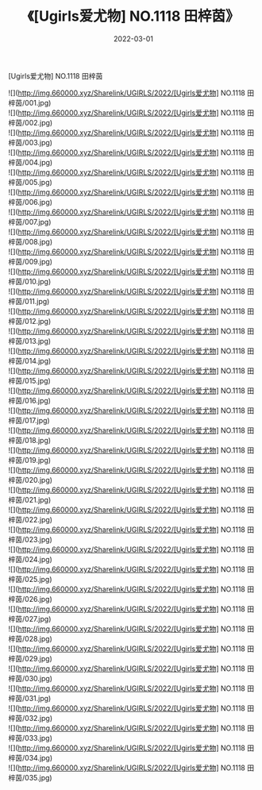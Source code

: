 ﻿---
layout: post
title:  《[Ugirls爱尤物] NO.1118 田梓茵》
date:   2022-03-01
img: http://img.660000.xyz/Sharelink/UGIRLS/2022/[Ugirls爱尤物] NO.1118 田梓茵/000.jpg
categories: [美女, 清纯, 唯美]
---

[Ugirls爱尤物] NO.1118 田梓茵

 ![](http://img.660000.xyz/Sharelink/UGIRLS/2022/[Ugirls爱尤物] NO.1118 田梓茵/001.jpg) <br>![](http://img.660000.xyz/Sharelink/UGIRLS/2022/[Ugirls爱尤物] NO.1118 田梓茵/002.jpg) <br>![](http://img.660000.xyz/Sharelink/UGIRLS/2022/[Ugirls爱尤物] NO.1118 田梓茵/003.jpg) <br>![](http://img.660000.xyz/Sharelink/UGIRLS/2022/[Ugirls爱尤物] NO.1118 田梓茵/004.jpg) <br>![](http://img.660000.xyz/Sharelink/UGIRLS/2022/[Ugirls爱尤物] NO.1118 田梓茵/005.jpg) <br>![](http://img.660000.xyz/Sharelink/UGIRLS/2022/[Ugirls爱尤物] NO.1118 田梓茵/006.jpg) <br>![](http://img.660000.xyz/Sharelink/UGIRLS/2022/[Ugirls爱尤物] NO.1118 田梓茵/007.jpg) <br>![](http://img.660000.xyz/Sharelink/UGIRLS/2022/[Ugirls爱尤物] NO.1118 田梓茵/008.jpg) <br>![](http://img.660000.xyz/Sharelink/UGIRLS/2022/[Ugirls爱尤物] NO.1118 田梓茵/009.jpg) <br>![](http://img.660000.xyz/Sharelink/UGIRLS/2022/[Ugirls爱尤物] NO.1118 田梓茵/010.jpg) <br>![](http://img.660000.xyz/Sharelink/UGIRLS/2022/[Ugirls爱尤物] NO.1118 田梓茵/011.jpg) <br>![](http://img.660000.xyz/Sharelink/UGIRLS/2022/[Ugirls爱尤物] NO.1118 田梓茵/012.jpg) <br>![](http://img.660000.xyz/Sharelink/UGIRLS/2022/[Ugirls爱尤物] NO.1118 田梓茵/013.jpg) <br>![](http://img.660000.xyz/Sharelink/UGIRLS/2022/[Ugirls爱尤物] NO.1118 田梓茵/014.jpg) <br>![](http://img.660000.xyz/Sharelink/UGIRLS/2022/[Ugirls爱尤物] NO.1118 田梓茵/015.jpg) <br>![](http://img.660000.xyz/Sharelink/UGIRLS/2022/[Ugirls爱尤物] NO.1118 田梓茵/016.jpg) <br>![](http://img.660000.xyz/Sharelink/UGIRLS/2022/[Ugirls爱尤物] NO.1118 田梓茵/017.jpg) <br>![](http://img.660000.xyz/Sharelink/UGIRLS/2022/[Ugirls爱尤物] NO.1118 田梓茵/018.jpg) <br>![](http://img.660000.xyz/Sharelink/UGIRLS/2022/[Ugirls爱尤物] NO.1118 田梓茵/019.jpg) <br>![](http://img.660000.xyz/Sharelink/UGIRLS/2022/[Ugirls爱尤物] NO.1118 田梓茵/020.jpg) <br>![](http://img.660000.xyz/Sharelink/UGIRLS/2022/[Ugirls爱尤物] NO.1118 田梓茵/021.jpg) <br>![](http://img.660000.xyz/Sharelink/UGIRLS/2022/[Ugirls爱尤物] NO.1118 田梓茵/022.jpg) <br>![](http://img.660000.xyz/Sharelink/UGIRLS/2022/[Ugirls爱尤物] NO.1118 田梓茵/023.jpg) <br>![](http://img.660000.xyz/Sharelink/UGIRLS/2022/[Ugirls爱尤物] NO.1118 田梓茵/024.jpg) <br>![](http://img.660000.xyz/Sharelink/UGIRLS/2022/[Ugirls爱尤物] NO.1118 田梓茵/025.jpg) <br>![](http://img.660000.xyz/Sharelink/UGIRLS/2022/[Ugirls爱尤物] NO.1118 田梓茵/026.jpg) <br>![](http://img.660000.xyz/Sharelink/UGIRLS/2022/[Ugirls爱尤物] NO.1118 田梓茵/027.jpg) <br>![](http://img.660000.xyz/Sharelink/UGIRLS/2022/[Ugirls爱尤物] NO.1118 田梓茵/028.jpg) <br>![](http://img.660000.xyz/Sharelink/UGIRLS/2022/[Ugirls爱尤物] NO.1118 田梓茵/029.jpg) <br>![](http://img.660000.xyz/Sharelink/UGIRLS/2022/[Ugirls爱尤物] NO.1118 田梓茵/030.jpg) <br>![](http://img.660000.xyz/Sharelink/UGIRLS/2022/[Ugirls爱尤物] NO.1118 田梓茵/031.jpg) <br>![](http://img.660000.xyz/Sharelink/UGIRLS/2022/[Ugirls爱尤物] NO.1118 田梓茵/032.jpg) <br>![](http://img.660000.xyz/Sharelink/UGIRLS/2022/[Ugirls爱尤物] NO.1118 田梓茵/033.jpg) <br>![](http://img.660000.xyz/Sharelink/UGIRLS/2022/[Ugirls爱尤物] NO.1118 田梓茵/034.jpg) <br>![](http://img.660000.xyz/Sharelink/UGIRLS/2022/[Ugirls爱尤物] NO.1118 田梓茵/035.jpg) <br>